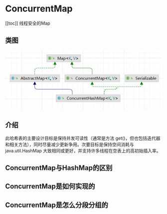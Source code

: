 # ConcurrentMap
[[toc]]
线程安全的Map

## 类图

![](img/a24d4b570a25a1a6ddb2178927c72cf0.png)

## 介绍
此哈希表的主要设计目标是保持并发可读性（通常是方法 get()，但也包括迭代器和相关方法），同时尽量减少更新争用。次要目标是保持空间消耗与 java.util.HashMap 大致相同或更好，并支持许多线程在空表上的高初始插入率。

## ConcurrentMap与HashMap的区别

## ConcurrentMap是如何实现的

## ConcurrentMap是怎么分段分组的

